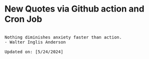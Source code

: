 # New Quotes via Github action and Cron Job

<pre>
<!-- #quote -->
Nothing diminishes anxiety faster than action.
- Walter Inglis Anderson

Updated on: [5/24/2024]
<!-- #quoteEnd -->
</pre>
